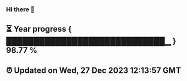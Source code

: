 ### Hi there 👋
⏳ Year progress { █████████████████████████████▁ } 98.77 %
---
⏰ Updated on Wed, 27 Dec 2023 12:13:57 GMT
---
